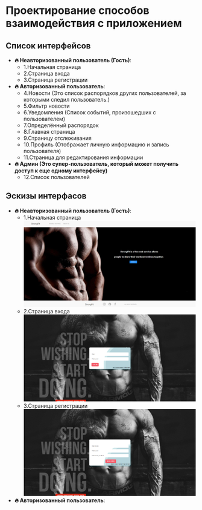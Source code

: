 # Проектирование способов взаимодействия с приложением

## Список интерфейсов 

- **🔥 Неавторизованный пользователь (Гость)**:
    -  1.Начальная страница
    -  2.Страница входа
    -  3.Страница регистрации
- **🔥 Авторизованный пользователь**:
    -  4.Новости (Это список распорядков других пользователей, за которыми следил пользователь.)
    -  5.Фильтр новости
    -  6.Уведомления (Список событий, произошедших с пользователем)
    -  7.Определённый распорядок
    -  8.Главная страница
    -  9.Страницу отслеживания
    -  10.Профиль (Отображает личную информацию и запись пользователя)
    -  11.Страница для редактирования информации
- **🔥 Админ (Это супер-пользователь, который может получить доступ к еще одному интерфейсу)**
    - 12.Список пользователей

## Эскизы интерфасов

- **🔥 Неавторизованный пользователь (Гость)**:
  - 1.Начальная страница
    ![img_3.png](img_3.png)
  - 2.Страница входа
    ![img_1.png](img_1.png)
  - 3.Страница регистрации
    ![img_2.png](img_2.png)
- **🔥 Авторизованный пользователь**: